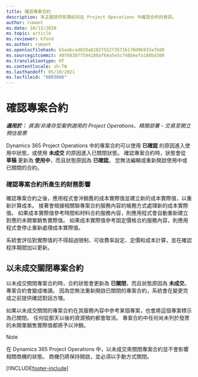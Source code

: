 ```yaml
---
title: 確認專案合約
description: 本主題提供有關如何在 Project Operations 中確認合約的資訊。
author: rumant
ms.date: 10/13/2020
ms.topic: article
ms.reviewer: kfend
ms.author: rumant
ms.openlocfilehash: b5eabcad028a8282f552f3571b170d9b933a7b88
ms.sourcegitcommit: 40f68387f594180af64a5e5c748b6efa188bd300
ms.translationtype: HT
ms.contentlocale: zh-TW
ms.lasthandoff: 05/10/2021
ms.locfileid: "6003666"
---
```

# <a name="confirm-a-project-contract"></a>確認專案合約

_**適用於：** 資源/非庫存型案例適用的 Project Operations、精簡部署 - 交易至開立預估發票_

Dynamics 365 Project Operations 中的專案合約可以使用 **已確認** 的原因進入使用中狀態，或使用 **未成交** 的原因進入已關閉狀態。 確認專案合約時，狀態會從 **草稿** 更新為 **使用中**，而且狀態原因為 **已確認**。 您無法編輯或重新開啟使用中或已關閉的合約。 

### <a name="financial-impact-of-confirming-a-project-contract"></a>確認專案合約所產生的財務影響

確認專案合約之後，應用程式會沖銷舊的成本實際值並建立新的成本實際值，以重新計算成本。 接著會根據相關聯專案合約服務內容的帳務方式處理新的成本實際值。 如果成本實際值參考時間和材料合約服務內容，則應用程式會自動重新建立對應的未開單銷售實際值。 如果成本實際值參考固定價格合約服務內容，則應用程式會停止重新處理成本實際值。

系統會評估對實際值的不得超過限制、可收費率設定、定價和成本計算，並在確認程序期間加以更新。

## <a name="close-a-project-contract-as-lost"></a>以未成交關閉專案合約

以未成交關閉專案合約時，合約狀態會更新為 **已關閉**，而且狀態原因為 **未成交**。 專案合約會變成唯讀。 因為您無法重新開啟已關閉的專案合約，系統會在變更完成之前提供確認對話方塊。

如果以未成交關閉的專案合約在其服務內容中參考某個專案，也會將這個專案標示為已關閉。 任何從那天以後的資源預約都會取消。 專案合約中任何尚未列於發票的未開單銷售實際值都將予以沖銷。

> [!NOTE]
> 在 Dynamics 365 Project Operations 中，以未成交來關閉專案合約並不會影響相關商機的狀態。 商機仍將保持開啟，並必須以手動方式關閉。


[!INCLUDE[footer-include](../../includes/footer-banner.md)]